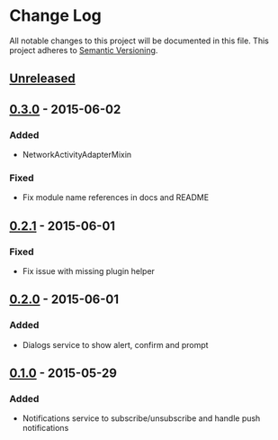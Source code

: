 # Change Log

All notable changes to this project will be documented in this file.
This project adheres to [Semantic Versioning](http://semver.org/).


## [Unreleased][unreleased]


## [0.3.0] - 2015-06-02

### Added
- NetworkActivityAdapterMixin

### Fixed
- Fix module name references in docs and README


## [0.2.1] - 2015-06-01

### Fixed
- Fix issue with missing plugin helper


## [0.2.0] - 2015-06-01

### Added
- Dialogs service to show alert, confirm and prompt


## [0.1.0] - 2015-05-29

### Added
- Notifications service to subscribe/unsubscribe and handle push notifications


[unreleased]: https://github.com/Skalar/ember-cli-cordova-shims/compare/v0.3.0...HEAD
[0.3.0]: https://github.com/Skalar/ember-cli-cordova-shims/compare/v0.2.1...v0.3.0
[0.2.1]: https://github.com/Skalar/ember-cli-cordova-shims/compare/v0.2.0...v0.2.1
[0.2.0]: https://github.com/Skalar/ember-cli-cordova-shims/compare/v0.1.0...v0.2.0
[0.1.0]: https://github.com/Skalar/ember-cli-cordova-shims/compare/10558788...v0.1.0
